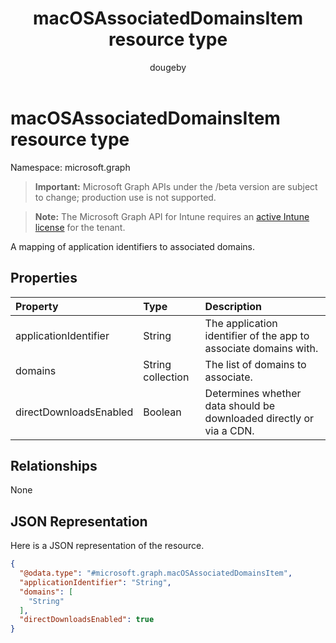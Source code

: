 ﻿---
title: "macOSAssociatedDomainsItem resource type"
description: "A mapping of application identifiers to associated domains."
author: "dougeby"
localization_priority: Normal
ms.prod: "intune"
doc_type: resourcePageType
---

# macOSAssociatedDomainsItem resource type

Namespace: microsoft.graph

> **Important:** Microsoft Graph APIs under the /beta version are subject to change; production use is not supported.

> **Note:** The Microsoft Graph API for Intune requires an [active Intune license](https://go.microsoft.com/fwlink/?linkid=839381) for the tenant.

A mapping of application identifiers to associated domains.

## Properties

| Property               | Type              | Description                                                         |
| :--------------------- | :---------------- | :------------------------------------------------------------------ |
| applicationIdentifier  | String            | The application identifier of the app to associate domains with.    |
| domains                | String collection | The list of domains to associate.                                   |
| directDownloadsEnabled | Boolean           | Determines whether data should be downloaded directly or via a CDN. |

## Relationships

None

## JSON Representation

Here is a JSON representation of the resource.

<!-- {
  "blockType": "resource",
  "@odata.type": "microsoft.graph.macOSAssociatedDomainsItem"
}
-->

```json
{
  "@odata.type": "#microsoft.graph.macOSAssociatedDomainsItem",
  "applicationIdentifier": "String",
  "domains": [
    "String"
  ],
  "directDownloadsEnabled": true
}
```
